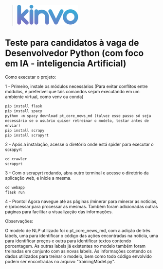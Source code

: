 > ![Logo Kinvo](https://github.com/kinvoapp/kinvo-mobile-test/blob/master/logo.svg)

# Teste para candidatos à vaga de Desenvolvedor Python (com foco em IA - inteligencia Artificial)  


Como executar o projeto:

1 - Primeiro, instale os módulos necessários (Para evitar conflitos entre módulos, é preferível que tais comandos sejam executando em um ambiente virtual, como venv ou conda)
  ```
  pip install flask
  pip install spacy
  python -m spacy download pt_core_news_md (talvez esse passo só seja necessário se o usuário quiser retreinar o modelo, testar antes de enviar)
  pip install scrapy
  pip install scrapyrt
  ```
2 - Após a instalação, acesse o diretório onde está spider para executar o scrapyrt

```
cd crawler
scrapyrt
```
3 - Com o scrapyrt rodando, abra outro terminal e acesse o diretório da aplicação web, e inicie a mesma.

```
cd webapp
flask run
```

4 - Pronto! Agora navegue até as páginas /minerar para minerar as notícias, e /processar para processar as mesmas. Também foram adicionadas outras páginas para facilitar a visualização das informações.

Observações:

O modelo de NLP utilizado foi o pt_core_news_md, com a adição de três labels, uma para identificar o código das ações encontradas na notícia, uma para identificar preços e outra para identificar textos contendo porcentagem. As outras labels já existentes no modelo também foram treinadas em conjunto com as novas labels. As informações contendo os dados utilizados para treinar o modelo, bem como todo código envolvido podem ser encontradas no arquivo "trainingModel.py".
